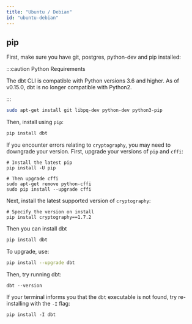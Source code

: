 ```yaml
---
title: "Ubuntu / Debian"
id: "ubuntu-debian"
---
```


## pip

First, make sure you have git, postgres, python-dev and pip installed:

:::caution Python Requirements

The dbt CLI is compatible with Python versions 3.6 and higher. As of v0.15.0, dbt is no longer compatible with Python2.

:::

```bash
sudo apt-get install git libpq-dev python-dev python3-pip
```

Then, install using `pip`:

```bash
pip install dbt
```

If you encounter errors relating to `cryptography`, you may need to downgrade your version. First, upgrade your versions of `pip` and `cffi`:
```
# Install the latest pip
pip install -U pip

# Then upgrade cffi
sudo apt-get remove python-cffi
sudo pip install --upgrade cffi
```
Next, install the latest supported version of `cryptography`:
```
# Specify the version on install
pip install cryptography==1.7.2
```
Then you can install dbt

```bash
pip install dbt
```

To upgrade, use:

```bash
pip install --upgrade dbt
```

Then, try running dbt:
```
dbt --version
```

If your terminal informs you that the `dbt` executable is not found, try re-installing with the `-I` flag:
```
pip install -I dbt
```
